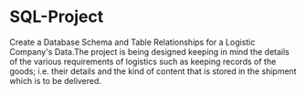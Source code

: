 # SQL-Project
Create a Database Schema and Table Relationships for a Logistic Company's Data.The project is being designed keeping in mind the details of the various requirements of logistics such as keeping records of the goods; i.e. their details and the kind of content that is stored in the shipment which is to be delivered.
